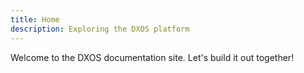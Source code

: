 ```yaml
---
title: Home
description: Exploring the DXOS platform
---
```


Welcome to the DXOS documentation site. Let's build it out together!
